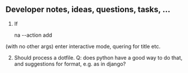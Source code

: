 ## Developer notes, ideas, questions, tasks, ...

1. If

    na --action add

(with no other args) enter interactive mode, quering for title etc.

2. Should process a dotfile.  Q: does python have a good way to do that, and
suggestions for format, e.g. as in django?
